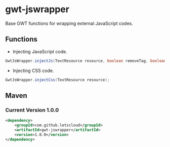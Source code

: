 # gwt-jswrapper
Base GWT functions for wrapping external JavaScript codes.
## Functions
- Injecting JavaScript code.
```java
GwtJsWrapper.injectJs(TextResource resource, boolean removeTag, boolean sourceUrl);
```
- Injecting CSS code.
```java
GwtJsWrapper.injectCss(TextResource resource);
```
## Maven
### Current Version 1.0.0
```xml
<dependency>
    <groupId>com.github.letscloud</groupId>
    <artifactId>gwt-jswrapper</artifactId>
    <version>1.0.0</version>
</dependency>
```
